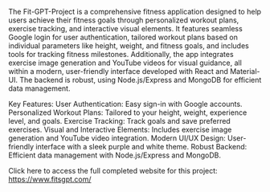 The Fit-GPT-Project is a comprehensive fitness application designed to help users achieve their 
fitness goals through personalized workout plans, exercise tracking, and interactive visual 
elements. It features seamless Google login for user authentication, tailored workout plans based 
on individual parameters like height, weight, and fitness goals, and includes tools for tracking 
fitness milestones. Additionally, the app integrates exercise image generation and YouTube videos 
for visual guidance, all within a modern, user-friendly interface developed with React and Material-
UI. The backend is robust, using Node.js/Express and MongoDB for efficient data management.

Key Features:
User Authentication: Easy sign-in with Google accounts.
Personalized Workout Plans: Tailored to your height, weight, experience level, and goals.
Exercise Tracking: Track goals and save preferred exercises.
Visual and Interactive Elements: Includes exercise image generation and YouTube video integration.
Modern UI/UX Design: User-friendly interface with a sleek purple and white theme.
Robust Backend: Efficient data management with Node.js/Express and MongoDB.

Click here to access the full completed website for this project: https://www.fitsgpt.com/

